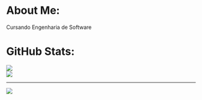 # About Me:
Cursando Engenharia de Software


# GitHub Stats:
![](https://github-readme-streak-stats.herokuapp.com/?user=YasminFerreira0&theme=dark&hide_border=false)<br/>
![](https://github-readme-stats.vercel.app/api/top-langs/?username=YasminFerreira0&theme=dark&hide_border=false&include_all_commits=false&count_private=false&layout=compact)


---
[![](https://visitcount.itsvg.in/api?id=YasminFerreira0&icon=0&color=0)](https://visitcount.itsvg.in)

<!-- Proudly created with GPRM ( https://gprm.itsvg.in ) -->
